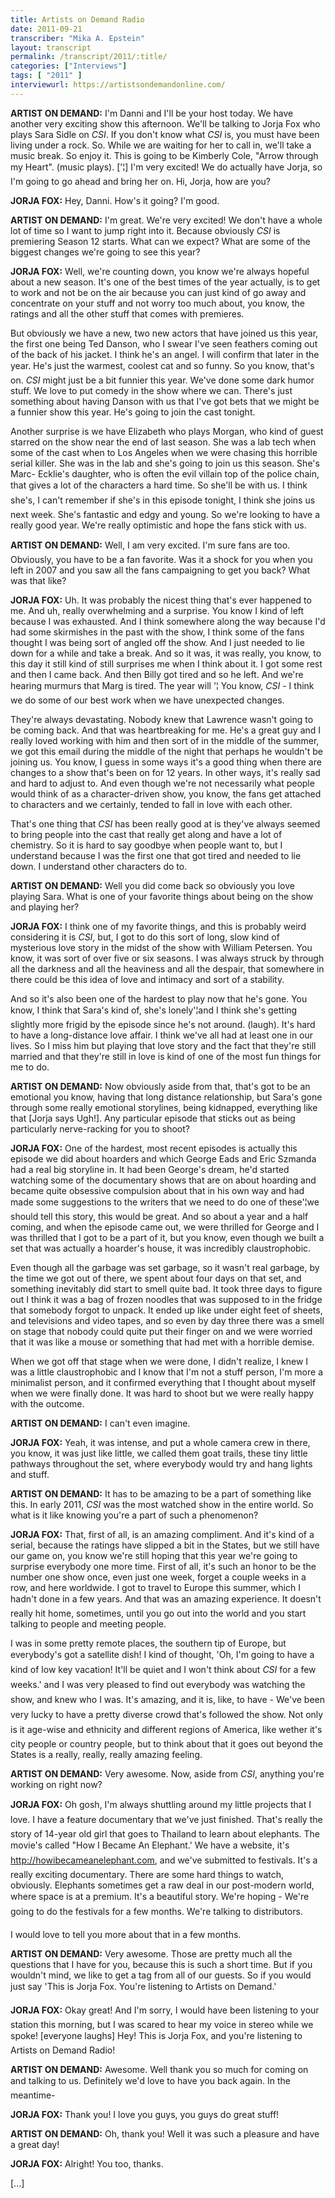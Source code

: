 ```yaml
---
title: Artists on Demand Radio
date: 2011-09-21
transcriber: "Mika A. Epstein"
layout: transcript
permalink: /transcript/2011/:title/
categories: ["Interviews"]
tags: [ "2011" ]
interviewurl: https://artistsondemandonline.com/
---
```


**ARTIST ON DEMAND:** I'm Danni and I'll be your host today. We have another very exciting show this afternoon. We'll be talking to Jorja Fox who plays Sara Sidle on *CSI*. If you don't know what *CSI* is, you must have been living under a rock. So. While we are waiting for her to call in, we'll take a music break. So enjoy it. This is going to be Kimberly Cole, "Arrow through my Heart". (music plays). ['¦] I'm very excited! We do actually have Jorja, so I'm going to go ahead and bring her on. Hi, Jorja, how are you?

**JORJA FOX:** Hey, Danni. How's it going? I'm good.

**ARTIST ON DEMAND:** I'm great. We're very excited! We don't have a whole lot of time so I want to jump right into it. Because obviously *CSI* is premiering Season 12 starts. What can we expect? What are some of the biggest changes we're going to see this year?

**JORJA FOX:** Well, we're counting down, you know we're always hopeful about a new season. It's one of the best times of the year actually, is to get to work and not be on the air because you can just kind of go away and concentrate on your stuff and not worry too much about, you know, the ratings and all the other stuff that comes with premieres.

But obviously we have a new, two new actors that have joined us this year, the first one being Ted Danson, who I swear I've seen feathers coming out of the back of his jacket. I think he's an angel. I will confirm that later in the year. He's just the warmest, coolest cat and so funny. So you know, that's on. *CSI* might just be a bit funnier this year. We've done some dark humor stuff. We love to put comedy in the show where we can. There's just something about having Danson with us that I've got bets that we might be a funnier show this year. He's going to join the cast tonight.

Another surprise is we have Elizabeth who plays Morgan, who kind of guest starred on the show near the end of last season. She was a lab tech when some of the cast when to Los Angeles when we were chasing this horrible serial killer. She was in the lab and she's going to join us this season. She's Marc- Ecklie's daughter, who is often the evil villain top of the police chain, that gives a lot of the characters a hard time. So she'll be with us. I think she's, I can't remember if she's in this episode tonight, I think she joins us next week. She's fantastic and edgy and young. So we're looking to have a really good year. We're really optimistic and hope the fans stick with us.

**ARTIST ON DEMAND:** Well, I am very excited. I'm sure fans are too. Obviously, you have to be a fan favorite. Was it a shock for you when you left in 2007 and you saw all the fans campaigning to get you back? What was that like?

**JORJA FOX:** Uh. It was probably the nicest thing that's ever happened to me. And uh, really overwhelming and a surprise. You know I kind of left because I was exhausted. And I think somewhere along the way because I'd had some skirmishes in the past with the show, I think some of the fans thought I was being sort of angled off the show. And I just needed to lie down for a while and take a break. And so it was, it was really, you know, to this day it still kind of still surprises me when I think about it. I got some rest and then I came back. And then Billy got tired and so he left. And we're hearing murmurs that Marg is tired. The year will '¦ You know, *CSI* - I think we do some of our best work when we have unexpected changes.

They're always devastating. Nobody knew that Lawrence wasn't going to be coming back. And that was heartbreaking for me. He's a great guy and I really loved working with him and then sort of in the middle of the summer, we got this email during the middle of the night that perhaps he wouldn't be joining us. You know, I guess in some ways it's a good thing when there are changes to a show that's been on for 12 years. In other ways, it's really sad and hard to adjust to. And even though we're not necessarily what people would think of as a character-driven show, you know, the fans get attached to characters and we certainly, tended to fall in love with each other.

That's one thing that *CSI* has been really good at is they've always seemed to bring people into the cast that really get along and have a lot of chemistry. So it is hard to say goodbye when people want to, but I understand because I was the first one that got tired and needed to lie down. I understand other characters do to.

**ARTIST ON DEMAND:** Well you did come back so obviously you love playing Sara. What is one of your favorite things about being on the show and playing her?

**JORJA FOX:** I think one of my favorite things, and this is probably weird considering it is *CSI*, but, I got to do this sort of long, slow kind of mysterious love story in the midst of the show with William Petersen. You know, it was sort of over five or six seasons. I was always struck by through all the darkness and all the heaviness and all the despair, that somewhere in there could be this idea of love and intimacy and sort of a stability.

And so it's also been one of the hardest to play now that he's gone. You know, I think that Sara's kind of, she's lonely'¦and I think she's getting slightly more frigid by the episode since he's not around. (laugh). It's hard to have a long-distance love affair. I think we've all had at least one in our lives. So I miss him but playing that love story and the fact that they're still married and that they're still in love is kind of one of the most fun things for me to do.

**ARTIST ON DEMAND:** Now obviously aside from that, that's got to be an emotional you know, having that long distance relationship, but Sara's gone through some really emotional storylines, being kidnapped, everything like that [Jorja says Ugh!]. Any particular episode that sticks out as being particularly nerve-racking for you to shoot?

**JORJA FOX:** One of the hardest, most recent episodes is actually this episode we did about hoarders and which George Eads and Eric Szmanda had a real big storyline in. It had been George's dream, he'd started watching some of the documentary shows that are on about hoarding and became quite obsessive compulsion about that in his own way and had made some suggestions to the writers that we need to do one of these'¦we should tell this story, this would be great. And so about a year and a half coming, and when the episode came out, we were thrilled for George and I was thrilled that I got to be a part of it, but you know, even though we built a set that was actually a hoarder's house, it was incredibly claustrophobic.

Even though all the garbage was set garbage, so it wasn't real garbage, by the time we got out of there, we spent about four days on that set, and something inevitably did start to smell quite bad. It took three days to figure out I think it was a bag of frozen noodles that was supposed to in the fridge that somebody forgot to unpack. It ended up like under eight feet of sheets, and televisions and video tapes, and so even by day three there was a smell on stage that nobody could quite put their finger on and we were worried that it was like a mouse or something that had met with a horrible demise.

When we got off that stage when we were done, I didn't realize, I knew I was a little claustrophobic and I know that I'm not a stuff person, I'm more a minimalist person, and it confirmed everything that I thought about myself when we were finally done. It was hard to shoot but we were really happy with the outcome.

**ARTIST ON DEMAND:** I can't even imagine.

**JORJA FOX:** Yeah, it was intense, and put a whole camera crew in there, you know, it was just like little, we called them goat trails, these tiny little pathways throughout the set, where everybody would try and hang lights and stuff.

**ARTIST ON DEMAND:** It has to be amazing to be a part of something like this. In early 2011, *CSI* was the most watched show in the entire world. So what is it like knowing you're a part of such a phenomenon?

**JORJA FOX:** That, first of all, is an amazing compliment. And it's kind of a serial, because the ratings have slipped a bit in the States, but we still have our game on, you know we're still hoping that this year we're going to surprise everybody one more time. First of all, it's such an honor to be the number one show once, even just one week, forget a couple weeks in a row, and here worldwide. I got to travel to Europe this summer, which I hadn't done in a few years. And that was an amazing experience. It doesn't really hit home, sometimes, until you go out into the world and you start talking to people and meeting people.

I was in some pretty remote places, the southern tip of Europe, but everybody's got a satellite dish! I kind of thought, 'Oh, I'm going to have a kind of low key vacation! It'll be quiet and I won't think about *CSI* for a few weeks.' and I was very pleased to find out everybody was watching the show, and knew who I was. It's amazing, and it is, like, to have - We've been very lucky to have a pretty diverse crowd that's followed the show. Not only is it age-wise and ethnicity and different regions of America, like wether it's city people or country people, but to think about that it goes out beyond the States is a really, really, really amazing feeling.

**ARTIST ON DEMAND:** Very awesome. Now, aside from *CSI*, anything you're working on right now?

**JORJA FOX:** Oh gosh, I'm always shuttling around my little projects that I love. I have a feature documentary that we've just finished. That's really the story of 14-year old girl that goes to Thailand to learn about elephants. The movie's called "How I Became An Elephant.' We have a website, it's http://howibecameanelephant.com, and we've submitted to festivals. It's a really exciting documentary. There are some hard things to watch, obviously. Elephants sometimes get a raw deal in our post-modern world, where space is at a premium. It's a beautiful story. We're hoping - We're going to do the festivals for a few months. We're talking to distributors.

I would love to tell you more about that in a few months.

**ARTIST ON DEMAND:** Very awesome. Those are pretty much all the questions that I have for you, because this is such a short time. But if you wouldn't mind, we like to get a tag from all of our guests. So if you would just say 'This is Jorja Fox. You're listening to Artists on Demand.'

**JORJA FOX:** Okay great! And I'm sorry, I would have been listening to your station this morning, but I was scared to hear my voice in stereo while we spoke! [everyone laughs] Hey! This is Jorja Fox, and you're listening to Artists on Demand Radio!

**ARTIST ON DEMAND:** Awesome. Well thank you so much for coming on and talking to us. Definitely we'd love to have you back again. In the meantime-

**JORJA FOX:** Thank you! I love you guys, you guys do great stuff!

**ARTIST ON DEMAND:** Oh, thank you! Well it was such a pleasure and have a great day!

**JORJA FOX:** Alright! You too, thanks.

[...]
